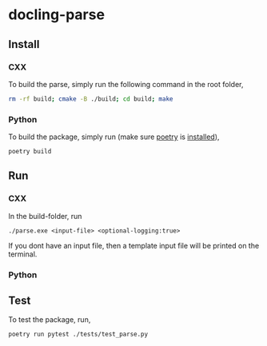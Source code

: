 # docling-parse

## Install

### CXX

To build the parse, simply run the following command in the root folder,

```sh
rm -rf build; cmake -B ./build; cd build; make
```

### Python

To build the package, simply run (make sure [poetry](https://python-poetry.org/) is [installed](https://python-poetry.org/docs/#installing-with-the-official-installer)),

```
poetry build
```

## Run

### CXX

In the build-folder, run 

```
./parse.exe <input-file> <optional-logging:true>
```

If you dont have an input file, then a template input file will be printed on the terminal.

### Python

## Test

To test the package, run,

```
poetry run pytest ./tests/test_parse.py
```